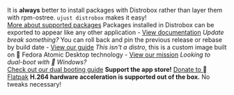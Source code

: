 It is **always** better to install packages with Distrobox rather than layer them with rpm-ostree. `ujust distrobox` makes it easy!<br>[More about supported packages](https://universal-blue.discourse.group/docs?topic=35)
Packages installed in Distrobox can be exported to appear like any other application - [View documentation](https://github.com/89luca89/distrobox/blob/main/docs/usage/distrobox-export.md)
*Update break something?* You can roll back and pin the previous release or rebase by build date - [View our guide](https://universal-blue.discourse.group/docs?topic=36)
*This isn't a distro*, this is a custom image built on  Fedora Atomic Desktop technology - [View our mission](https://universal-blue.org/mission/)
*Looking to dual-boot with  Windows?* <br>[Check out our dual booting guide](https://universal-blue.discourse.group/docs?topic=129)
**Support the app store!** [Donate to  Flatpak](https://opencollective.com/flatpak)
**H.264 hardware acceleration is supported out of the box.** No tweaks necessary!

